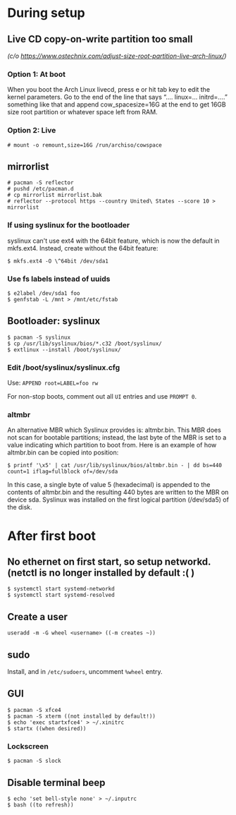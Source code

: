 # During setup

## Live CD copy-on-write partition too small

*(c/o https://www.ostechnix.com/adjust-size-root-partition-live-arch-linux/)*

### Option 1: At boot

When you boot the Arch Linux livecd, press e or hit tab key to edit the kernel parameters.
Go to the end of the line that says “…. linux=… initrd=….” something like that and append cow_spacesize=16G at the end to get 16GB size root partition or whatever space left from RAM.

### Option 2: Live

```
# mount -o remount,size=16G /run/archiso/cowspace
```

## mirrorlist

```
# pacman -S reflector
# pushd /etc/pacman.d
# cp mirrorlist mirrorlist.bak
# reflector --protocol https --country United\ States --score 10 > mirrorlist
```

### If using syslinux for the bootloader
syslinux can't use ext4 with the 64bit feature, which is now the default in mkfs.ext4.
Instead, create without the 64bit feature:

~~~
$ mkfs.ext4 -O \^64bit /dev/sda1
~~~

### Use fs labels instead of uuids

~~~
$ e2label /dev/sda1 foo
$ genfstab -L /mnt > /mnt/etc/fstab
~~~

## Bootloader: syslinux

~~~
$ pacman -S syslinux
$ cp /usr/lib/syslinux/bios/*.c32 /boot/syslinux/
$ extlinux --install /boot/syslinux/
~~~

### Edit /boot/syslinux/syslinux.cfg
Use: `APPEND root=LABEL=foo rw`

For non-stop boots, comment out all `UI` entries and use `PROMPT 0`.

### altmbr
An alternative MBR which Syslinux provides is: altmbr.bin.
This MBR does not scan for bootable partitions; instead, the last byte of the MBR is set to a value indicating which partition to boot from.
Here is an example of how altmbr.bin can be copied into position:

~~~
$ printf '\x5' | cat /usr/lib/syslinux/bios/altmbr.bin - | dd bs=440 count=1 iflag=fullblock of=/dev/sda
~~~

In this case, a single byte of value 5 (hexadecimal) is appended to the contents of altmbr.bin and the resulting 440 bytes are written to the MBR on device sda.
Syslinux was installed on the first logical partition (/dev/sda5) of the disk.

# After first boot

## No ethernet on first start, so setup networkd. (netctl is no longer installed by default :( )

~~~
$ systemctl start systemd-networkd
$ systemctl start systemd-resolved
~~~

## Create a user

~~~
useradd -m -G wheel <username> ((-m creates ~))
~~~


## sudo
Install, and in `/etc/sudoers`, uncomment `%wheel` entry.

## GUI

~~~
$ pacman -S xfce4
$ pacman -S xterm ((not installed by default!))
$ echo 'exec startxfce4' > ~/.xinitrc
$ startx ((when desired))
~~~

### Lockscreen

~~~
$ pacman -S slock
~~~

## Disable terminal beep

~~~
$ echo 'set bell-style none' > ~/.inputrc
$ bash ((to refresh))
~~~
